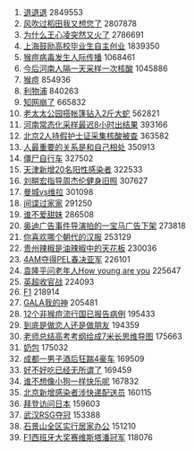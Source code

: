 1. [退退退](https://s.weibo.com//weibo?q=%E9%80%80%E9%80%80%E9%80%80&Refer=top) 2849553
2. [风吹过稻田我又想您了](https://s.weibo.com//weibo?q=%23%E9%A3%8E%E5%90%B9%E8%BF%87%E7%A8%BB%E7%94%B0%E6%88%91%E5%8F%88%E6%83%B3%E6%82%A8%E4%BA%86%23&Refer=top) 2807878
3. [为什么王心凌突然又火了](https://s.weibo.com//weibo?q=%23%E4%B8%BA%E4%BB%80%E4%B9%88%E7%8E%8B%E5%BF%83%E5%87%8C%E7%AA%81%E7%84%B6%E5%8F%88%E7%81%AB%E4%BA%86%23&Refer=top) 2786691
4. [上海鼓励高校毕业生自主创业](https://s.weibo.com//weibo?q=%23%E4%B8%8A%E6%B5%B7%E9%BC%93%E5%8A%B1%E9%AB%98%E6%A0%A1%E6%AF%95%E4%B8%9A%E7%94%9F%E8%87%AA%E4%B8%BB%E5%88%9B%E4%B8%9A%23&Refer=top) 1839350
5. [猴痘病毒发生人际传播](https://s.weibo.com//weibo?q=%23%E7%8C%B4%E7%97%98%E7%97%85%E6%AF%92%E5%8F%91%E7%94%9F%E4%BA%BA%E9%99%85%E4%BC%A0%E6%92%AD%23&Refer=top) 1068461
6. [今后河南人隔一天采样一次核酸](https://s.weibo.com//weibo?q=%23%E4%BB%8A%E5%90%8E%E6%B2%B3%E5%8D%97%E4%BA%BA%E9%9A%94%E4%B8%80%E5%A4%A9%E9%87%87%E6%A0%B7%E4%B8%80%E6%AC%A1%E6%A0%B8%E9%85%B8%23&Refer=top) 1045886
7. [猴痘](https://s.weibo.com//weibo?q=%23%E7%8C%B4%E7%97%98%23&Refer=top) 854936
8. [利物浦](https://s.weibo.com//weibo?q=%E5%88%A9%E7%89%A9%E6%B5%A6&Refer=top) 840263
9. [知网崩了](https://s.weibo.com//weibo?q=%E7%9F%A5%E7%BD%91%E5%B4%A9%E4%BA%86&Refer=top) 665832
10. [老太太公园搭帐篷钻入2斤大蛇](https://s.weibo.com//weibo?q=%23%E8%80%81%E5%A4%AA%E5%A4%AA%E5%85%AC%E5%9B%AD%E6%90%AD%E5%B8%90%E7%AF%B7%E9%92%BB%E5%85%A52%E6%96%A4%E5%A4%A7%E8%9B%87%23&Refer=top) 562821
11. [河南常态化采样最迟8小时出结果](https://s.weibo.com//weibo?q=%23%E6%B2%B3%E5%8D%97%E5%B8%B8%E6%80%81%E5%8C%96%E9%87%87%E6%A0%B7%E6%9C%80%E8%BF%9F8%E5%B0%8F%E6%97%B6%E5%87%BA%E7%BB%93%E6%9E%9C%23&Refer=top) 393166
12. [北京2人持假护士证采集核酸被查](https://s.weibo.com//weibo?q=%23%E5%8C%97%E4%BA%AC2%E4%BA%BA%E6%8C%81%E5%81%87%E6%8A%A4%E5%A3%AB%E8%AF%81%E9%87%87%E9%9B%86%E6%A0%B8%E9%85%B8%E8%A2%AB%E6%9F%A5%23&Refer=top) 363582
13. [人最重要的关系是和自己相处](https://s.weibo.com//weibo?q=%23%E4%BA%BA%E6%9C%80%E9%87%8D%E8%A6%81%E7%9A%84%E5%85%B3%E7%B3%BB%E6%98%AF%E5%92%8C%E8%87%AA%E5%B7%B1%E7%9B%B8%E5%A4%84%23&Refer=top) 350913
14. [僵尸自行车](https://s.weibo.com//weibo?q=%E5%83%B5%E5%B0%B8%E8%87%AA%E8%A1%8C%E8%BD%A6&Refer=top) 327502
15. [天津新增20名阳性感染者](https://s.weibo.com//weibo?q=%23%E5%A4%A9%E6%B4%A5%E6%96%B0%E5%A2%9E20%E5%90%8D%E9%98%B3%E6%80%A7%E6%84%9F%E6%9F%93%E8%80%85%23&Refer=top) 322533
16. [刘畊宏指导周杰伦健身旧照](https://s.weibo.com//weibo?q=%23%E5%88%98%E7%95%8A%E5%AE%8F%E6%8C%87%E5%AF%BC%E5%91%A8%E6%9D%B0%E4%BC%A6%E5%81%A5%E8%BA%AB%E6%97%A7%E7%85%A7%23&Refer=top) 307627
17. [曼城vs维拉](https://s.weibo.com//weibo?q=%23%E6%9B%BC%E5%9F%8Evs%E7%BB%B4%E6%8B%89%23&Refer=top) 301098
18. [间谍过家家](https://s.weibo.com//weibo?q=%23%E9%97%B4%E8%B0%8D%E8%BF%87%E5%AE%B6%E5%AE%B6%23&Refer=top) 291250
19. [谁不爱甜妹](https://s.weibo.com//weibo?q=%23%E8%B0%81%E4%B8%8D%E7%88%B1%E7%94%9C%E5%A6%B9%23&Refer=top) 286508
20. [奥迪广告事件导演拍的一宝马广告下架](https://s.weibo.com//weibo?q=%23%E5%A5%A5%E8%BF%AA%E5%B9%BF%E5%91%8A%E4%BA%8B%E4%BB%B6%E5%AF%BC%E6%BC%94%E6%8B%8D%E7%9A%84%E4%B8%80%E5%AE%9D%E9%A9%AC%E5%B9%BF%E5%91%8A%E4%B8%8B%E6%9E%B6%23&Refer=top) 273818
21. [你喜欢哪个朝代的汉服](https://s.weibo.com//weibo?q=%23%E4%BD%A0%E5%96%9C%E6%AC%A2%E5%93%AA%E4%B8%AA%E6%9C%9D%E4%BB%A3%E7%9A%84%E6%B1%89%E6%9C%8D%23&Refer=top) 253129
22. [贵州辣椒是油辣椒中的天花板](https://s.weibo.com//weibo?q=%23%E8%B4%B5%E5%B7%9E%E8%BE%A3%E6%A4%92%E6%98%AF%E6%B2%B9%E8%BE%A3%E6%A4%92%E4%B8%AD%E7%9A%84%E5%A4%A9%E8%8A%B1%E6%9D%BF%23&Refer=top) 230036
23. [4AM夺得PEL春决亚军](https://s.weibo.com//weibo?q=%234AM%E5%A4%BA%E5%BE%97PEL%E6%98%A5%E5%86%B3%E4%BA%9A%E5%86%9B%23&Refer=top) 226101
24. [袁隆平问老年人How young are you](https://s.weibo.com//weibo?q=%E8%A2%81%E9%9A%86%E5%B9%B3%E9%97%AE%E8%80%81%E5%B9%B4%E4%BA%BAHow%20young%20are%20you&Refer=top) 225647
25. [英超收官战](https://s.weibo.com//weibo?q=%23%E8%8B%B1%E8%B6%85%E6%94%B6%E5%AE%98%E6%88%98%23&Refer=top) 224093
26. [F1](https://s.weibo.com//weibo?q=F1&Refer=top) 218914
27. [GALA我的神](https://s.weibo.com//weibo?q=%23GALA%E6%88%91%E7%9A%84%E7%A5%9E%23&Refer=top) 205481
28. [12个非猴痘流行国已报告病例](https://s.weibo.com//weibo?q=%2312%E4%B8%AA%E9%9D%9E%E7%8C%B4%E7%97%98%E6%B5%81%E8%A1%8C%E5%9B%BD%E5%B7%B2%E6%8A%A5%E5%91%8A%E7%97%85%E4%BE%8B%23&Refer=top) 195433
29. [到底是做恋人还是做朋友](https://s.weibo.com//weibo?q=%23%E5%88%B0%E5%BA%95%E6%98%AF%E5%81%9A%E6%81%8B%E4%BA%BA%E8%BF%98%E6%98%AF%E5%81%9A%E6%9C%8B%E5%8F%8B%23&Refer=top) 194359
30. [老师总结高考考纲绘成7米长思维导图](https://s.weibo.com//weibo?q=%23%E8%80%81%E5%B8%88%E6%80%BB%E7%BB%93%E9%AB%98%E8%80%83%E8%80%83%E7%BA%B2%E7%BB%98%E6%88%907%E7%B1%B3%E9%95%BF%E6%80%9D%E7%BB%B4%E5%AF%BC%E5%9B%BE%23&Refer=top) 175663
31. [奶包](https://s.weibo.com//weibo?q=%E5%A5%B6%E5%8C%85&Refer=top) 175032
32. [成都一男子酒后狂踹4豪车](https://s.weibo.com//weibo?q=%23%E6%88%90%E9%83%BD%E4%B8%80%E7%94%B7%E5%AD%90%E9%85%92%E5%90%8E%E7%8B%82%E8%B8%B94%E8%B1%AA%E8%BD%A6%23&Refer=top) 169509
33. [好不好吃已经无所谓了](https://s.weibo.com//weibo?q=%23%E5%A5%BD%E4%B8%8D%E5%A5%BD%E5%90%83%E5%B7%B2%E7%BB%8F%E6%97%A0%E6%89%80%E8%B0%93%E4%BA%86%23&Refer=top) 169459
34. [谁不想像小狗一样快乐呢](https://s.weibo.com//weibo?q=%23%E8%B0%81%E4%B8%8D%E6%83%B3%E5%83%8F%E5%B0%8F%E7%8B%97%E4%B8%80%E6%A0%B7%E5%BF%AB%E4%B9%90%E5%91%A2%23&Refer=top) 167832
35. [北京新增感染者涉快递配送员](https://s.weibo.com//weibo?q=%23%E5%8C%97%E4%BA%AC%E6%96%B0%E5%A2%9E%E6%84%9F%E6%9F%93%E8%80%85%E6%B6%89%E5%BF%AB%E9%80%92%E9%85%8D%E9%80%81%E5%91%98%23&Refer=top) 160115
36. [拜登访问日本](https://s.weibo.com//weibo?q=%23%E6%8B%9C%E7%99%BB%E8%AE%BF%E9%97%AE%E6%97%A5%E6%9C%AC%23&Refer=top) 159603
37. [武汉RSG夺冠](https://s.weibo.com//weibo?q=%23%E6%AD%A6%E6%B1%89RSG%E5%A4%BA%E5%86%A0%23&Refer=top) 153388
38. [石景山全区实行居家办公](https://s.weibo.com//weibo?q=%23%E7%9F%B3%E6%99%AF%E5%B1%B1%E5%85%A8%E5%8C%BA%E5%AE%9E%E8%A1%8C%E5%B1%85%E5%AE%B6%E5%8A%9E%E5%85%AC%23&Refer=top) 151210
39. [F1西班牙大奖赛维斯塔潘冠军](https://s.weibo.com//weibo?q=%23F1%E8%A5%BF%E7%8F%AD%E7%89%99%E5%A4%A7%E5%A5%96%E8%B5%9B%E7%BB%B4%E6%96%AF%E5%A1%94%E6%BD%98%E5%86%A0%E5%86%9B%23&Refer=top) 118076
